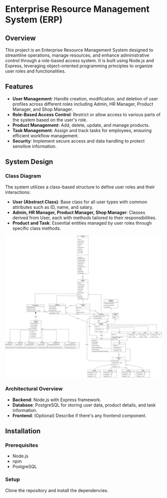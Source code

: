 # Enterprise Resource Management System (ERP)

## Overview
This project is an Enterprise Resource Management System designed to streamline operations, manage resources, and enhance administrative control through a role-based access system. It is built using Node.js and Express, leveraging object-oriented programming principles to organize user roles and functionalities.

## Features

- **User Management**: Handle creation, modification, and deletion of user profiles across different roles including Admin, HR Manager, Product Manager, and Shop Manager.
- **Role-Based Access Control**: Restrict or allow access to various parts of the system based on the user's role.
- **Product Management**: Add, delete, update, and manage products.
- **Task Management**: Assign and track tasks for employees, ensuring efficient workflow management.
- **Security**: Implement secure access and data handling to protect sensitive information.

## System Design

### Class Diagram
The system utilizes a class-based structure to define user roles and their interactions:

- **User (Abstract Class)**: Base class for all user types with common attributes such as ID, name, and salary.
- **Admin, HR Manager, Product Manager, Shop Manager**: Classes derived from User, each with methods tailored to their responsibilities.
- **Product and Task**: Essential entities managed by user roles through specific class methods.

![Class Diagram](\Resources\Class_Daigram.jpg) 

### Architectural Overview
- **Backend**: Node.js with Express framework.
- **Database**: PostgreSQL for storing user data, product details, and task information.
- **Frontend**: (Optional) Describe if there's any frontend component.

## Installation

### Prerequisites
- Node.js
- npm
- PostgreSQL

### Setup
Clone the repository and install the dependencies.

